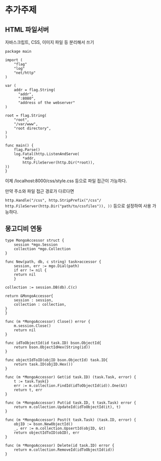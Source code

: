 # 추가주제

## HTML 파일서버

자바스크립트, CSS, 이미지 파일 등 분리해서 쓰기

```
package main

import (
	"flag"
	"log"
	"net/http"
)

var (
	addr = flag.String(
	  "addr",
	  ":8080",
	  "address of the webserver"
)

root = flag.String(
	"root",
	"/var/www",
	"root directory",
)
)

func main() {
	flag.Parse()
	log.Fatal(http.ListenAndServe(
		*addr,
		http.FileServer(http.Dir(*root)),
))
}
```

이제 /localhost:8000/css/style.css 등으로 파일 접근이 가능하다.

만약 주소와 파일 접근 경로가 다르다면

`http.Handle("/css", http.StripPrefix("/css"/ http.FileServer(http.Dir("path/to/cssfiles")), ))` 등으로 설정하여 사용 가능하다.

## 몽고디비 연동

```
type MongoAccessor struct {
	session *mgo.Session
	collection *mgo.Collection
}

func New(path, db, c string) task>accessor {
	session, err := mgo.Dial(path)
	if err != nil {
	return nil
	}

collection := session.DB(db).C(c)

return &MongoAccessor{
	session : session,
	collection : collection,
}
}

func (m *MongoAccessor) Close() error {
	m.session.Close()
	return nil
}

func idToObjectId(id task.ID) bson.ObjectId{
	return bson.ObjectIdHex(String(id))
}

func objectIdToID(objID bson.ObjectId) task.ID{
	return task.ID(objID.Hex())
}

func (m *MongoAccessor) Get(id task.ID) (task.Task, error) {
	t := task.Task{}
	err := m.collection.FindId(idToObjectId(id)).One(&t)
	return t, err
}

func (m *MongoAccessor) Put(id task.ID, t task.Task) error {
	return m.collection.UpdateId(idToObjectId(it), t)
}

func (m *MongoAccessor) Post(t task.Task) (task.ID, error) {
	objID := bson.NewObjectId()
	_, err := m.collection.UpsertId(objID, &t)
	return objectIdToID(obID), err
}

func (m *MongoAccessor) Delete(id task.ID) error {
	return m.collection.RemoveId(idToObjectId(id))
}
```


